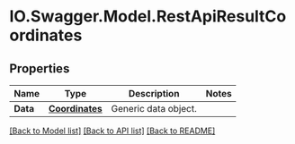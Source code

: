 # IO.Swagger.Model.RestApiResultCoordinates
## Properties

Name | Type | Description | Notes
------------ | ------------- | ------------- | -------------
**Data** | [**Coordinates**](Coordinates.md) | Generic data object. | 

[[Back to Model list]](../README.md#documentation-for-models) [[Back to API list]](../README.md#documentation-for-api-endpoints) [[Back to README]](../README.md)

